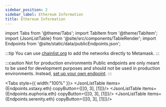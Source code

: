 ```yaml
---
sidebar_position: 2
sidebar_label: Ethereum Information
title: Ethereum Information
---
```

import Tabs from '@theme/Tabs';
import TabItem from '@theme/TabItem';
import {JsonListTable} from '@site/src/components/TableRender';
import Endpoints from '@site/static/data/publicEndpoints.json';

:::tip You can use [chainlist.org](https://chainlist.org/?search=Aura&testnets=true) to add the networks directly to Metamask. :::

:::caution Not for production environments
Public endpoints are only meant to be used for development purposes and should not be used in production environments. Instead, [set up your own endpoint](../../validator/running-a-fullnode).
:::

<Tabs style={{ width:"100%" }}>
  <TabItem value="mainnet" label="Mainnet" default>
    <JsonListTable items={Endpoints.xstaxy.eth} copyButton={[[0, 3], [1]]}/>
  </TabItem>
  <TabItem value="euphoria" label="Euphoria">
    <JsonListTable items={Endpoints.euphoria.eth} copyButton={[[0, 3], [1]]}/>
  </TabItem>
  <TabItem value="serenity" label="Serenity">
    <JsonListTable items={Endpoints.serenity.eth} copyButton={[[0, 3], [1]]}/>
  </TabItem>
</Tabs>
